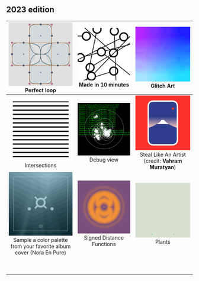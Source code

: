 ## 2023 edition

| [![](./day_1/genuary_1.gif)](./day_1/day_1.js)<br><center>Perfect loop</center> | [![](./day_2/genuary_2.png)](./day_2/day_2.js)<br/><center>Made in 10 minutes</center> | [![](./day_3/genuary_3.gif)](./day_3/day_3.pde)<br/><center>Glitch Art</center> |
| ------------------------------------------------------------ | ------------------------------------------------------------ | ------------------------------------------------------------ |
| [![](./day_4/genuary_4.gif)](./day_4/day_4.pde)<br/><center>Intersections</center> | [![](./day_5/genuary_5.gif)](./day_5/day_5.pde)<br/><center>Debug view</center> | [![](./day_6/genuary_6.gif)](./day_6/day_6.js)<br/><center>Steal Like An Artist (credit: **Vahram Muratyan**)</center> |
| [![](./day_7/genuary_7.png)](./day_7/day_7.js)<br/><center>Sample a color palette from your favorite album cover (Nora En Pure)</center> | [![](./day_8/genuary_8.gif)](./day_8/day_8.pde)<br/><center>Signed Distance Functions</center> | [![](./day_9/genuary_9.gif)](./day_9/day_9.pde)<br/><center>Plants</center> |
|                                                              |                                                              |                                                              |
|                                                              |                                                              |                                                              |
|                                                              |                                                              |                                                              |
|                                                              |                                                              |                                                              |
|                                                              |                                                              |                                                              |
|                                                              |                                                              |                                                              |
|                                                              |                                                              |                                                              |
|                                                              |                                                              |                                                              |
|                                                              |                                                              |                                                              |
